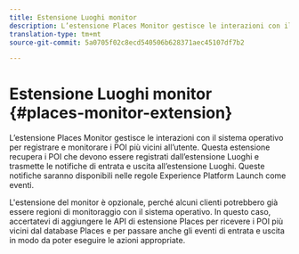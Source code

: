 ```yaml
---
title: Estensione Luoghi monitor
description: L’estensione Places Monitor gestisce le interazioni con il sistema operativo per registrare e monitorare i POI più vicini all’utente.
translation-type: tm+mt
source-git-commit: 5a0705f02c8ecd540506b628371aec45107df7b2

---
```



# Estensione Luoghi monitor {#places-monitor-extension}

L’estensione Places Monitor gestisce le interazioni con il sistema operativo per registrare e monitorare i POI più vicini all’utente. Questa estensione recupera i POI che devono essere registrati dall’estensione Luoghi e trasmette le notifiche di entrata e uscita all’estensione Luoghi. Queste notifiche saranno disponibili nelle regole Experience Platform Launch come eventi.

L&#39;estensione del monitor è opzionale, perché alcuni clienti potrebbero già essere regioni di monitoraggio con il sistema operativo. In questo caso, accertatevi di aggiungere le API di estensione Places per ricevere i POI più vicini dal database Places e per passare anche gli eventi di entrata e uscita in modo da poter eseguire le azioni appropriate.
